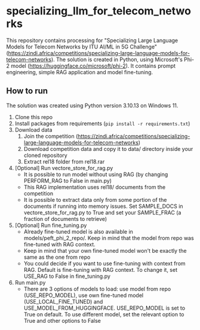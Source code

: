 # specializing_llm_for_telecom_networks
This repository contains processing for "Specializing Large Language Models for Telecom Networks by ITU AI/ML in 5G
Challenge" (https://zindi.africa/competitions/specializing-large-language-models-for-telecom-networks).
The solution is created in Python, using Microsoft's Phi-2 model (https://huggingface.co/microsoft/phi-2).
It contains prompt engineering, simple RAG application and model fine-tuning.

## How to run
The solution was created using Python version 3.10.13 on Windows 11.

1. Clone this repo
2. Install packages from requirements (`pip install -r requirements.txt`)
3. Download data
   1. Join the competition (https://zindi.africa/competitions/specializing-large-language-models-for-telecom-networks)
   2. Download competition data and copy it to data/ directory inside your cloned repository
   3. Extract rel18 folder from rel18.rar
5. [Optional] Run vectore_store_for_rag.py
    * It is possible to run model without using RAG (by changing PERFORM_RAG to False in main.py)
    * This RAG implementation uses rel18/ documents from the competition
    * It is possible to extract data only from some portion of the documents if running into memory issues. Set
 SAMPLE_DOCS in vectore_store_for_rag.py to True and set your SAMPLE_FRAC (a fraction of documents to retrieve)
6. [Optional] Run fine_tuning.py
   * Already fine-tuned model is also available in models/peft_phi_2_repo/. Keep in mind that the model from repo was
 fine-tuned with RAG context.
   * Keep in mind that your own fine-tuned model won't be exactly the same as the one from repo
   * You could decide if you want to use fine-tuning with context from RAG. Default is fine-tuning with RAG context. To
 change it, set USE_RAG to False in fine_tuning.py
7. Run main.py
   * There are 3 options of models to load: use model from repo (USE_REPO_MODEL), use own fine-tuned model
 (USE_LOCAL_FINE_TUNED) and USE_MODEL_FROM_HUGGINGFACE. USE_REPO_MODEL is set to True on default. To use different
 model, set the relevant option to True and other options to False
